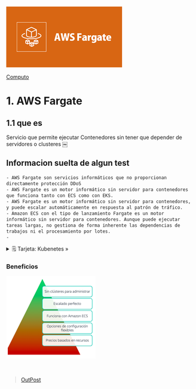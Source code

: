 ![Amazon Fargate](../../00_assets/Computo/fargate-logo.png)

[Computo](../../01-Computo/)

# 1. AWS Fargate

## 1.1 que es

Servicio que permite ejecutar Contenedores sin tener que depender de servidores o clusteres
￼
## Informacion suelta de algun test

    - AWS Fargate son servicios informáticos que no proporcionan directamente protección DDoS
    - AWS Fargate es un motor informático sin servidor para contenedores que funciona tanto con ECS como con EKS.
    - AWS Fargate es un motor informático sin servidor para contenedores, y puede escalar automáticamente en respuesta al patrón de tráfico.
    - Amazon ECS con el tipo de lanzamiento Fargate es un motor informático sin servidor para contenedores. Aunque puede ejecutar tareas largas, no gestiona de forma inherente las dependencias de trabajos ni el procesamiento por lotes.
    - 


<details>
<summary>🗒 Tarjeta: Kubenetes »</summary>

| Definicion  |
| ---- |
| SoftWare de codigo abierto para el aprovisionamiento y administracion de contenedores |

</details>

### Beneficios

![Beneficios Fargate](../../00_assets/Computo/Beneficios-Fargate.png)

<br/>

> [OutPost](../04-EDGE%20HIBRIDO/outpost.md)

<br/>

